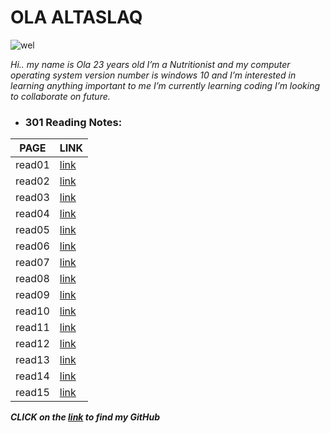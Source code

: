 # OLA ALTASLAQ 

![wel](https://www.xactplacements.co.uk/wp-content/uploads/2019/07/Welcome-Digital-Marketing.jpg)

*Hi.. my name is Ola 23 years old I’m a Nutritionist and my computer operating system version number is windows 10 and I’m interested in learning anything important to me I’m currently learning coding I’m looking to collaborate on future.*


- ### 301 Reading Notes:

| PAGE       |  LINK              |
|----------- | ---------          |
|read01      |[link](class-01.md) |
|read02      |[link](class-02.md) |
|read03      |[link](class-03.md) |
|read04      |[link](class-04.md) |
|read05      |[link](class-05.md) |
|read06      |[link](class-06.md) |
|read07      |[link](class-07.md) |
|read08      |[link](class-08.md) |
|read09      |[link](class-09.md) |
|read10      |[link](class-10.md) |
|read11      |[link](class-11.md) |
|read12      |[link](class-12.md) |
|read13      |[link](class-13.md) |
|read14      |[link](class-14.md) |
|read15      |[link](class-15.md) |

***CLICK on the [link](https://github.com/olaaltaslaq) to find my GitHub***